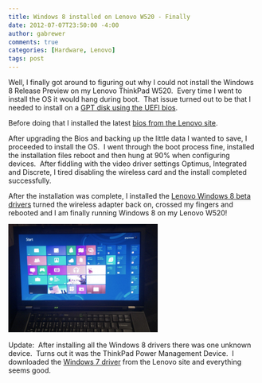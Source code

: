 ```yaml
---
title: Windows 8 installed on Lenovo W520 - Finally
date: 2012-07-07T23:50:00 -4:00
author: gabrewer
comments: true
categories: [Hardware, Lenovo]
tags: post
---
```


Well, I finally got around to figuring out why I could not install the Windows 8 Release Preview on my Lenovo ThinkPad W520.  Every time I went to install the OS it would hang during boot.  That issue turned out to be that I needed to install on a <a href="http://support.lenovo.com/en_US/downloads/detail.page?&amp;DocID=HT073269" target="_blank">GPT disk using the UEFI bios</a>.

Before doing that I installed the latest <a href="http://support.lenovo.com/en_US/downloads/detail.page?&amp;DocID=DS029675" target="_blank">bios from the Lenovo site</a>.

After upgrading the Bios and backing up the little data I wanted to save, I proceeded to install the OS.  I went through the boot process fine, installed the installation files reboot and then hung at 90% when configuring devices.  After fiddling with the video driver settings Optimus, Integrated and Discrete, I tired disabling the wireless card and the install completed successfully.

After the installation was complete, I installed the <a href="http://support.lenovo.com/en_US/downloads/detail.page?DocID=HT072084" target="_blank">Lenovo Windows 8 beta drivers</a> turned the wireless adapter back on, crossed my fingers and rebooted and I am finally running Windows 8 on my Lenovo W520!

<img class="alignnone size-medium wp-image-421" alt="lenovowin8_2" src="/images/lenovowin8_2-300x218.png" width="300" height="218" />

Update:  After installing all the Windows 8 drivers there was one unknown device.  Turns out it was the ThinkPad Power Management Device.  I downloaded the <a href="http://support.lenovo.com/en_US/downloads/detail.page?DocID=DS014939" target="_blank">Windows 7 driver</a> from the Lenovo site and everything seems good.
